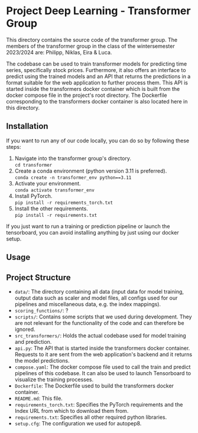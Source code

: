 # Project Deep Learning - Transformer Group

This directory contains the source code of the transformer group. The members of the transformer group in the class of the wintersemester 2023/2024 are: Philipp, Niklas, Eira & Luca.

The codebase can be used to train transformer models for predicting time series, specifically stock prices. Furthermore, it also offers an interface to predict using the trained models and an API that returns the predictions in a format suitable for the web application to further process them. This API is started inside the transformers docker container which is built from the docker compose file in the project's root directory. The Dockerfile corresponding to the transformers docker container is also located here in this directory.

## Installation

If you want to run any of our code locally, you can do so by following these steps:

1. Navigate into the transformer group's directory.
<br>```cd transformer```
2. Create a conda environment (python version 3.11 is preferred).
<br>```conda create -n transformer_env python==3.11```
3. Activate your environment.
<br>```conda activate transformer_env```
4. Install PyTorch.
<br>```pip install -r requirements_torch.txt```
5. Install the other requirements.
<br>```pip install -r requirements.txt```

If you just want to run a training or prediction pipeline or launch the tensorboard, you can avoid installing anything by just using our docker setup.

## Usage

## Project Structure

- `data/`: The directory containing all data (input data for model training, output data such as scaler and model files, all configs used for our pipelines and miscellaneous data, e.g. the index mappings).
- `scoring_functions/`: ?
- `scripts/`: Contains some scripts that we used during development. They are not relevant for the functionality of the code and can therefore be ignored.
- `src_transformers/`: Holds the actual codebase used for model training and prediction.
- `api.py`: The API that is started inside the transformers docker container. Requests to it are sent from the web application's backend and it returns the model predictions.
- `compose.yaml`: The docker compose file used to call the train and predict pipelines of this codebase. It can also be used to launch Tensorboard to visualize the training processes.
- `Dockerfile`: The Dockerfile used to build the transformers docker container.
- `README.md`: This file.
- `requirements_torch.txt`: Specifies the PyTorch requirements and the Index URL from which to download them from.
- `requirements.txt`: Specifies all other required python libraries.
- `setup.cfg`: The configuration we used for autopep8.
